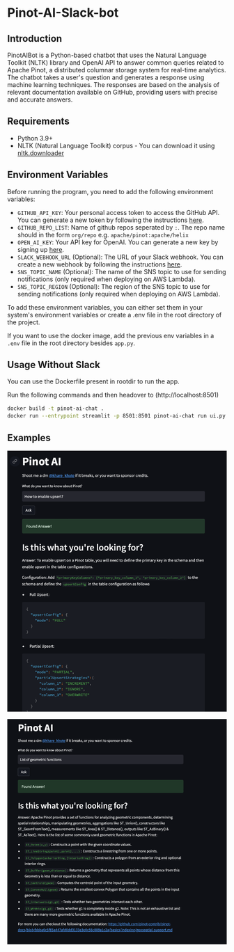 # Pinot-AI-Slack-bot

## Introduction

PinotAIBot is a Python-based chatbot that uses the Natural Language Toolkit (NLTK) library and OpenAI API to answer common queries related to Apache Pinot, a distributed columnar storage system for real-time analytics. The chatbot takes a user's question and generates a response using machine learning techniques. The responses are based on the analysis of relevant documentation available on GitHub, providing users with precise and accurate answers.

## Requirements

* Python 3.9+
* NLTK (Natural Language Toolkit) corpus - You can download it using [nltk.downloader](https://www.nltk.org/data.html)


## Environment Variables

Before running the program, you need to add the following environment variables:

* `GITHUB_API_KEY`: Your personal access token to access the GitHub API. You can generate a new token by following the instructions [here](https://docs.github.com/en/authentication/keeping-your-account-and-data-secure/creating-a-personal-access-token).
* `GITHUB_REPO_LIST`: Name of github repos seperated by `:`. The repo name should in the form `org/repo` e.g. `apache/pinot:apache/helix`
* `OPEN_AI_KEY`: Your API key for OpenAI. You can generate a new key by signing up [here](https://beta.openai.com/signup/).
* `SLACK_WEBHOOK_URL` (Optional): The URL of your Slack webhook. You can create a new webhook by following the instructions [here](https://api.slack.com/messaging/webhooks).
* `SNS_TOPIC_NAME` (Optional): The name of the SNS topic to use for sending notifications (only required when deploying on AWS Lambda).
* `SNS_TOPIC_REGION` (Optional): The region of the SNS topic to use for sending notifications (only required when deploying on AWS Lambda).

To add these environment variables, you can either set them in your system's environment variables or create a .env file in the root directory of the project.

If you want to use the docker image, add the previous env variables in a `.env` file in the root directory besides `app.py`.

## Usage Without Slack

You can use the Dockerfile present in rootdir to run the app.

Run the following commands and then headover to (http://localhost:8501)
```bash
docker build -t pinot-ai-chat .
docker run --entrypoint streamlit -p 8501:8501 pinot-ai-chat run ui.py 
```

## Examples

![Upsert Image](./img/upsert.png)

![Geospatial Image](./img/geospatial.png)